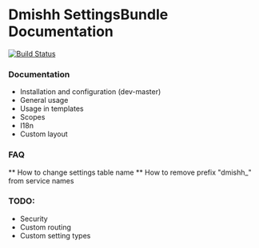 # Dmishh SettingsBundle Documentation

[![Build Status](https://travis-ci.org/dmishh/SettingsBundle.png?branch=master)](https://travis-ci.org/dmishh/SettingsBundle)

### Documentation

* Installation and configuration (dev-master)
* General usage
* Usage in templates
* Scopes
* I18n
* Custom layout

### FAQ
** How to change settings table name
** How to remove prefix "dmishh_" from service names

### TODO:
* Security
* Custom routing
* Custom setting types
